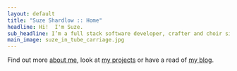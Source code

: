 ```yaml
---
layout: default
title: "Suze Shardlow :: Home"
headline: Hi!  I'm Suze.
sub_headline: I’m a full stack software developer, crafter and choir singer.
main_image: suze_in_tube_carriage.jpg
---
```


Find out more [about me](about), look at [my projects](coding_projects) or have a read of [my blog](blog).
